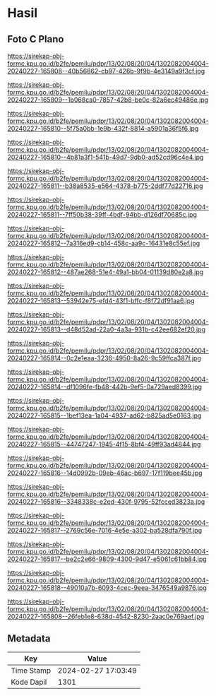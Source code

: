 # Hasil

## Foto C Plano

https://sirekap-obj-formc.kpu.go.id/b2fe/pemilu/pdpr/13/02/08/20/04/1302082004004-20240227-165808--40b56862-cb97-426b-9f9b-4e3149a9f3cf.jpg

https://sirekap-obj-formc.kpu.go.id/b2fe/pemilu/pdpr/13/02/08/20/04/1302082004004-20240227-165809--1b068ca0-7857-42b8-be0c-82a6ec49486e.jpg

https://sirekap-obj-formc.kpu.go.id/b2fe/pemilu/pdpr/13/02/08/20/04/1302082004004-20240227-165810--5f75a0bb-1e9b-432f-8814-a5901a36f5f6.jpg

https://sirekap-obj-formc.kpu.go.id/b2fe/pemilu/pdpr/13/02/08/20/04/1302082004004-20240227-165810--4b81a3f1-541b-49d7-9db0-ad52cd96c4e4.jpg

https://sirekap-obj-formc.kpu.go.id/b2fe/pemilu/pdpr/13/02/08/20/04/1302082004004-20240227-165811--b38a8535-e564-4378-b775-2ddf77d22716.jpg

https://sirekap-obj-formc.kpu.go.id/b2fe/pemilu/pdpr/13/02/08/20/04/1302082004004-20240227-165811--7ff50b38-39ff-4bdf-94bb-d126df70685c.jpg

https://sirekap-obj-formc.kpu.go.id/b2fe/pemilu/pdpr/13/02/08/20/04/1302082004004-20240227-165812--7a316ed9-cb14-458c-aa9c-16431e8c55ef.jpg

https://sirekap-obj-formc.kpu.go.id/b2fe/pemilu/pdpr/13/02/08/20/04/1302082004004-20240227-165812--487ae268-51e4-49a1-bb04-01139d80e2a8.jpg

https://sirekap-obj-formc.kpu.go.id/b2fe/pemilu/pdpr/13/02/08/20/04/1302082004004-20240227-165813--53942e75-efd4-43f1-bffc-f8f72df91aa6.jpg

https://sirekap-obj-formc.kpu.go.id/b2fe/pemilu/pdpr/13/02/08/20/04/1302082004004-20240227-165813--d48d52ad-22a0-4a3a-931b-c42ee682ef20.jpg

https://sirekap-obj-formc.kpu.go.id/b2fe/pemilu/pdpr/13/02/08/20/04/1302082004004-20240227-165814--0c2e1eaa-3236-4950-8a26-9c59ffca387f.jpg

https://sirekap-obj-formc.kpu.go.id/b2fe/pemilu/pdpr/13/02/08/20/04/1302082004004-20240227-165814--df1096fe-fb48-442b-9ef5-0a729aed8399.jpg

https://sirekap-obj-formc.kpu.go.id/b2fe/pemilu/pdpr/13/02/08/20/04/1302082004004-20240227-165815--1bef13ea-1a04-4937-ad62-b825ad5e0163.jpg

https://sirekap-obj-formc.kpu.go.id/b2fe/pemilu/pdpr/13/02/08/20/04/1302082004004-20240227-165815--44747247-1945-4f15-8bf4-49ff93ad4844.jpg

https://sirekap-obj-formc.kpu.go.id/b2fe/pemilu/pdpr/13/02/08/20/04/1302082004004-20240227-165816--14d0992b-09eb-46ac-b697-17f119bee45b.jpg

https://sirekap-obj-formc.kpu.go.id/b2fe/pemilu/pdpr/13/02/08/20/04/1302082004004-20240227-165816--3348338c-e2ed-430f-9795-52fcced3823a.jpg

https://sirekap-obj-formc.kpu.go.id/b2fe/pemilu/pdpr/13/02/08/20/04/1302082004004-20240227-165817--2769c56e-7016-4e5e-a302-ba528dfa790f.jpg

https://sirekap-obj-formc.kpu.go.id/b2fe/pemilu/pdpr/13/02/08/20/04/1302082004004-20240227-165817--be2c2e66-9809-4300-9d47-e5061c61bb84.jpg

https://sirekap-obj-formc.kpu.go.id/b2fe/pemilu/pdpr/13/02/08/20/04/1302082004004-20240227-165818--49010a7b-6093-4cec-9eea-3476549a9876.jpg

https://sirekap-obj-formc.kpu.go.id/b2fe/pemilu/pdpr/13/02/08/20/04/1302082004004-20240227-165808--26feb1e8-638d-4542-8230-2aac0e769aef.jpg


## Metadata

| Key        | Value               |
| ---------- | ------------------- |
| Time Stamp | 2024-02-27 17:03:49 |
| Kode Dapil | 1301                |



